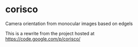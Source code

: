 corisco
=======

Camera orientation from monocular images based on edgels

This is a rewrite from the project hosted at https://code.google.com/p/corisco/
